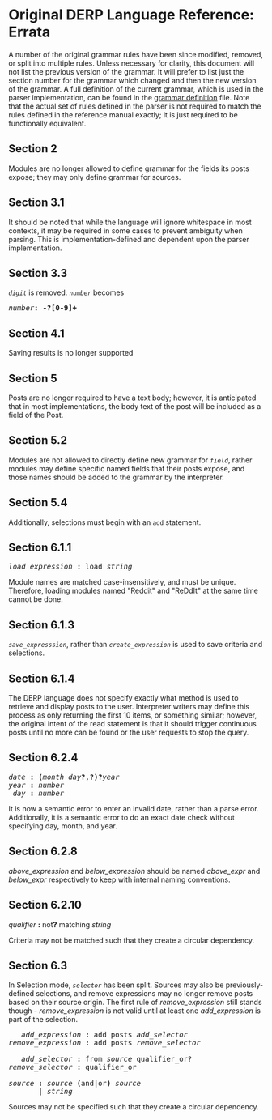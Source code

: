 # Original DERP Language Reference: Errata
A number of the original grammar rules have been since modified, removed, or split into multiple rules. Unless necessary for clarity, this 
document will not list the previous version of the grammar. It will prefer to list just the section number for the grammar which changed and then
the new version of the grammar. A full definition of the current grammar, which is used in the parser implementation, can be found in the [grammar definition](../derp/language/GrammarDefinitions.py) file.
Note that the actual set of rules defined in the parser is not required to match the rules defined in the reference manual exactly; it is just required to be
functionally equivalent.

## Section 2
Modules are no longer allowed to define grammar for the fields its posts expose; they may only define grammar for sources.

## Section 3.1
It should be noted that while the language will ignore whitespace in most contexts, it may be required in some cases to prevent ambiguity when
parsing. This is implementation-defined and dependent upon the parser implementation.

## Section 3.3
<i>`digit`</i> is removed. <i>`number`</i> becomes

<pre>
<i>number</i><b>: -?[0-9]+</b>
</pre>

## Section 4.1
Saving results is no longer supported

## Section 5
Posts are no longer required to have a text body; however, it is anticipated that in most implementations, the body text of the post will
be included as a field of the Post.

## Section 5.2
Modules are not allowed to directly define new grammar for <i>`field`</i>, rather modules may define specific named fields that their posts expose, and those
names should be added to the grammar by the interpreter.

## Section 5.4
Additionally, selections must begin with an `add` statement.

## Section 6.1.1
<pre>
<i>load_expression</i> <b>:</b> load <i>string</i>
</pre>

Module names are matched case-insensitively, and must be unique. Therefore, loading modules named "Reddit" and "ReDdIt" at the same time cannot
be done.

## Section 6.1.3
<i>`save_expresssion`</i>, rather than <i>`create_expression`</i> is used to save criteria and selections.

## Section 6.1.4
The DERP language does not specify exactly what method is used to retrieve and display posts to the user. Interpreter writers may define this 
process as only returning the first 10 items, or something similar; however, the original intent of the read statement is that it should trigger 
continuous posts until no more can be found or the user requests to stop the query.

## Section 6.2.4
<pre>
<i>date</i> <b>:</b> <b>(</b><i>month day</i><b>?</b>,<b>?)?</b><i>year</i>
<i>year</i> <b>:</b> <i>number</i>
 <i>day</i> <b>:</b> <i>number</i>
</pre>

It is now a semantic error to enter an invalid date, rather than a parse error. Additionally, it is a semantic error
to do an exact date check without specifying day, month, and year.

## Section 6.2.8
<i>above_expression</i> and <i>below_expression</i> should be named <i>above_expr</i> and <i>below_expr</i> respectively
to keep with internal naming conventions.

## Section 6.2.10
<i>qualifier</i> <b>:</b> not<b>?</b> matching <i>string</i>

Criteria may not be matched such that they create a circular dependency.

## Section 6.3
In Selection mode, <i>`selector`</i> has been split. Sources may also be previously-defined selections,
and remove expressions may no longer remove posts based on their source origin. The first rule of <i>remove_expression</i>
still stands though - <i>remove_expression</i> is not valid until at least one <i>add_expression</i> is part of the selection.

<pre>
   <i>add_expression</i> <b>:</b> add posts <i>add_selector</i>
<i>remove_expression</i> <b>:</b> add posts <i>remove_selector</i>

   <i>add_selector</i> <b>:</b> from <i>source</i> qualifier_or?
<i>remove_selector</i> <b>:</b> qualifier_or

<i>source</i> <b>:</b> <i>source</i> <b>(</b>and<b>|</b>or<b>)</b> <i>source</i>
       <b>|</b> <i>string</i>
</pre>

Sources may not be specified such that they create a circular dependency.
